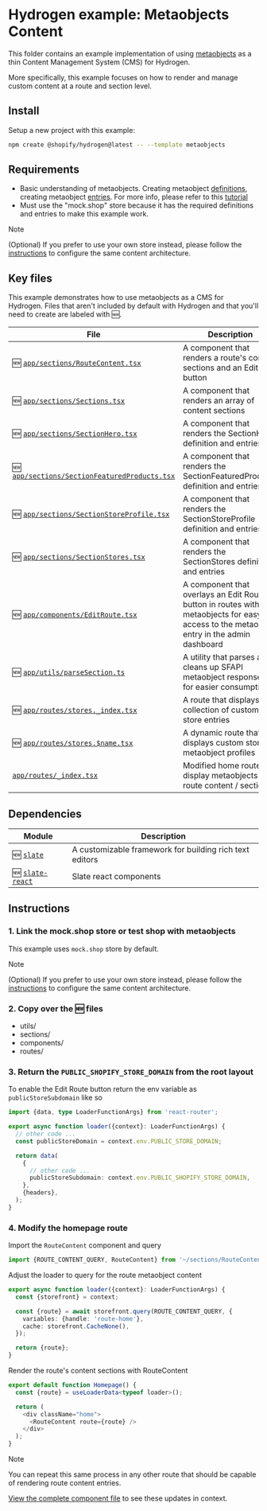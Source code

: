 # Hydrogen example: Metaobjects Content

This folder contains an example implementation of using [metaobjects](https://help.shopify.com/en/manual/custom-data/metaobjects)
as a thin Content Management System (CMS) for Hydrogen.

More specifically, this example focuses on how to render and manage custom content
at a route and section level.

## Install

Setup a new project with this example:

```bash
npm create @shopify/hydrogen@latest -- --template metaobjects
```

## Requirements

- Basic understanding of metaobjects. Creating metaobject [definitions](https://help.shopify.com/en/manual/custom-data/metaobjects/building-a-metaobject),
  creating metaobject [entries](https://help.shopify.com/en/manual/custom-data/metaobjects/creating-entries).
  For more info, please refer to this [tutorial](https://help.shopify.com/en/manual/custom-data/metaobjects/using-metaobjects)
- Must use the "mock.shop" store because it has the required definitions and entries
  to make this example work.

> [!NOTE]
> (Optional) If you prefer to use your own store instead, please follow the [instructions](./docs/METAOBJECTS.md)
> to configure the same content architecture.

## Key files

This example demonstrates how to use metaobjects as a CMS for Hydrogen.
Files that aren't included by default with Hydrogen and that you'll need to
create are labeled with 🆕.

| File                                                                                      | Description                                                                                                                              |
| ----------------------------------------------------------------------------------------- | ---------------------------------------------------------------------------------------------------------------------------------------- |
| 🆕 [`app/sections/RouteContent.tsx`](app/sections/RouteContent.tsx)                       | A component that renders a route's content sections and an Edit button                                                                   |
| 🆕 [`app/sections/Sections.tsx`](app/sections/Sections.tsx)                               | A component that renders an array of content sections                                                                                    |
| 🆕 [`app/sections/SectionHero.tsx`](app/sections/SectionHero.tsx)                         | A component that renders the SectionHero definition and entries                                                                          |
| 🆕 [`app/sections/SectionFeaturedProducts.tsx`](app/sections/SectionFeaturedProducts.tsx) | A component that renders the SectionFeaturedProducts definition and entries                                                              |
| 🆕 [`app/sections/SectionStoreProfile.tsx`](app/sections/SectionStoreProfile.tsx)         | A component that renders the SectionStoreProfile definition and entries                                                                  |
| 🆕 [`app/sections/SectionStores.tsx`](app/sections/SectionStores.tsx)                     | A component that renders the SectionStores definition and entries                                                                        |
| 🆕 [`app/components/EditRoute.tsx`](app/components/EditRoute.tsx)                         | A component that overlays an Edit Route button in routes with metaobjects for easy access to the metaobject entry in the admin dashboard |
| 🆕 [`app/utils/parseSection.ts`](app/utils/parseSection.ts)                               | A utility that parses and cleans up SFAPI metaobject responses for easier consumption                                                    |
| 🆕 [`app/routes/stores._index.tsx`](app/routes/stores._index.tsx)                         | A route that displays a collection of custom store entries                                                                               |
| 🆕 [`app/routes/stores.$name.tsx`](app/routes/stores.$name.tsx)                           | A dynamic route that displays custom store metaobject profiles                                                                           |
| [`app/routes/_index.tsx`](app/routes/_index.tsx)                                          | Modified home route to display metaobjects route content / sections                                                                      |

## Dependencies

| Module                                                        | Description                                             |
| ------------------------------------------------------------- | ------------------------------------------------------- |
| 🆕 [`slate`](https://www.npmjs.com/package/slate)             | A customizable framework for building rich text editors |
| 🆕 [`slate-react`](https://www.npmjs.com/package/slate-react) | Slate react components                                  |

## Instructions

### 1. Link the mock.shop store or test shop with metaobjects

This example uses `mock.shop` store by default.

> [!NOTE]
> (Optional) If you prefer to use your own store instead, please follow the [instructions](./docs/METAOBJECTS.md)
> to configure the same content architecture.

### 2. Copy over the 🆕 files

- utils/
- sections/
- components/
- routes/

### 3. Return the `PUBLIC_SHOPIFY_STORE_DOMAIN` from the root layout

To enable the Edit Route button return the env variable as `publicStoreSubdomain`
like so

```ts
import {data, type LoaderFunctionArgs} from 'react-router';

export async function loader({context}: LoaderFunctionArgs) {
  // other code ...
  const publicStoreDomain = context.env.PUBLIC_STORE_DOMAIN;

  return data(
    {
      // other code ...
      publicStoreSubdomain: context.env.PUBLIC_SHOPIFY_STORE_DOMAIN,
    },
    {headers},
  );
}
```

### 4. Modify the homepage route

Import the `RouteContent` component and query

```ts
import {ROUTE_CONTENT_QUERY, RouteContent} from '~/sections/RouteContent';
```

Adjust the loader to query for the route metaobject content

```ts
export async function loader({context}: LoaderFunctionArgs) {
  const {storefront} = context;

  const {route} = await storefront.query(ROUTE_CONTENT_QUERY, {
    variables: {handle: 'route-home'},
    cache: storefront.CacheNone(),
  });

  return {route};
}
```

Render the route's content sections with RouteContent

```ts
export default function Homepage() {
  const {route} = useLoaderData<typeof loader>();

  return (
    <div className="home">
      <RouteContent route={route} />
    </div>
  );
}
```

> [!NOTE]
> You can repeat this same process in any other route that should be capable of rendering
> route content entries.

[View the complete component file](app/routes/_index.tsx) to see these updates in context.
